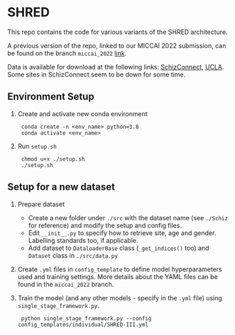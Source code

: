 # SHRED

This repo contains the code for various variants of the SHRED architecture.

A previous version of the repo, linked to our MICCAI 2022 submission, can be found on the branch `miccai_2022` [link](https://github.com/SCSE-Biomedical-Computing-Group/SHRED/tree/miccai_2022).

Data is available for download at the following links: [SchizConnect](http://schizconnect.org), [UCLA](https://openneuro.org/datasets/ds000030/versions/00016).
Some sites in SchizConnect seem to be down for some time.

## Environment Setup

1. Create and activate new conda environment

        conda create -n <env_name> python=3.8
        conda activate <env_name>

2. Run `setup.sh`

        chmod u+x ./setup.sh
        ./setup.sh
        
## Setup for a new dataset

1. Prepare dataset

    - Create a new folder under `./src` with the dataset name (see `./Schiz` for reference) and modify the setup and config files.
    - Edit `__init__.py` to specify how to retrieve site, age and gender. Labelling standards too, if applicable.
    - Add dataset to `DataloaderBase` class (`_get_indices()` too) and `Dataset` class in `./src/data.py`

2. Create `.yml` files in `config_template` to define model hyperparameters used and training settings. More details about the YAML files can be found in the `miccai_2022` branch.

3. Train the model (and any other models - specify in the `.yml` file) using `single_stage_framework.py`.

        python single_stage_framework.py --config config_templates/individual/SHRED-III.yml
